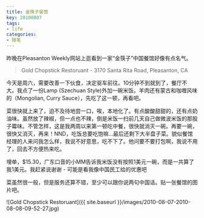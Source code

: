 ```yaml
---
title: 金筷子餐馆
key: 20100807
tags: 
- life
categories:
- 随笔
---
```


昨晚在Pleasanton Weekly网站上逛看到一家“金筷子”中国餐馆好像有点名气。

> Gold Chopstick Restoruant - 3170 Santa Rita Road, Pleasanton, CA

<!--more-->

今天是周六，需要改善一下伙食，决定驱车前往。10分钟不到就到了，餐厅不大。我点了一份Lamp (Szechuan Style)外加一碗米饭。羊肉还有蒙古和咖喱风味的（Mongolian, Curry Sauce），先吃了这一顿，再看吧。

菜很快就上来了，迫不及待地尝一口，唉，本地化了。有点酸酸甜甜的，还有点奶油味。虽然放了辣椒，但一点也不辣，倒是米饭一扫前几天自己做微波米饭的那股子霉味。不管怎样，这是我两周以来第一顿吃中餐，很快就消灭一碗。再要一碗，很快又消灭，再来！NND，吃饭总要吃饱嘛…最后还剩下大半盘子菜。貌似餐馆经理的人来问我怎么样，我说不好意思，吃不下了。他问要不要打包啊，我说不用了，回去不方便热来吃。

埋单，$15.30，广东口音的小MM告诉我米饭没有按照1美元一碗，而是一共算了我1美元。我赶紧说谢谢 - 可能是看我像中国民工给的优惠吧

菜虽然很一般，但是服务还算不错，至少可以跟你说两句中国话。贴一张餐馆的图片吧。

![Gold Chopstick Restoruant]({{ site.baseurl }}/images/2010-08-07-2010-08-08-09-52-27.jpg)